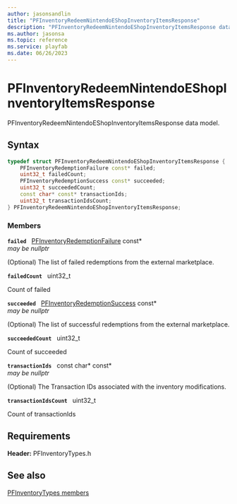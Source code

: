 ```yaml
---
author: jasonsandlin
title: "PFInventoryRedeemNintendoEShopInventoryItemsResponse"
description: "PFInventoryRedeemNintendoEShopInventoryItemsResponse data model."
ms.author: jasonsa
ms.topic: reference
ms.service: playfab
ms.date: 06/26/2023
---
```


# PFInventoryRedeemNintendoEShopInventoryItemsResponse  

PFInventoryRedeemNintendoEShopInventoryItemsResponse data model.  

## Syntax  
  
```cpp
typedef struct PFInventoryRedeemNintendoEShopInventoryItemsResponse {  
    PFInventoryRedemptionFailure const* failed;  
    uint32_t failedCount;  
    PFInventoryRedemptionSuccess const* succeeded;  
    uint32_t succeededCount;  
    const char* const* transactionIds;  
    uint32_t transactionIdsCount;  
} PFInventoryRedeemNintendoEShopInventoryItemsResponse;  
```
  
### Members  
  
**`failed`** &nbsp; [PFInventoryRedemptionFailure](pfinventoryredemptionfailure.md) const*  
*may be nullptr*  
  
(Optional) The list of failed redemptions from the external marketplace.
  
**`failedCount`** &nbsp; uint32_t  
  
Count of failed
  
**`succeeded`** &nbsp; [PFInventoryRedemptionSuccess](pfinventoryredemptionsuccess.md) const*  
*may be nullptr*  
  
(Optional) The list of successful redemptions from the external marketplace.
  
**`succeededCount`** &nbsp; uint32_t  
  
Count of succeeded
  
**`transactionIds`** &nbsp; const char* const*  
*may be nullptr*  
  
(Optional) The Transaction IDs associated with the inventory modifications.
  
**`transactionIdsCount`** &nbsp; uint32_t  
  
Count of transactionIds
  
  
## Requirements  
  
**Header:** PFInventoryTypes.h
  
## See also  
[PFInventoryTypes members](../pfinventorytypes_members.md)  

  
  
